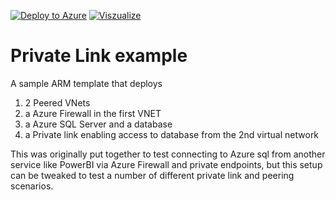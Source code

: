 [![Deploy to Azure](http://azuredeploy.net/deploybutton.png)](https://portal.azure.com/#create/Microsoft.Template/uri/https%3A%2F%2Fraw.githubusercontent.com%2Ftimleyden%2Fprivatelinkdemo%2Fmaster%2Fdeploy.json)
[![Viszualize](http://armviz.io/visualizebutton.png)](http://armviz.io/#/?load=https%3A%2F%2Fraw.githubusercontent.com%2Ftimleyden%2Fprivatelinkdemo%2fmaster%2Fdeploy.json) 
# Private Link example
A sample ARM template that deploys
1. 2 Peered VNets
2. a Azure Firewall in the first VNET
3. a Azure SQL Server and a database
4. a Private link enabling access to database from the 2nd virtual network

This was originally put together to test connecting to Azure sql from another service like PowerBI via Azure Firewall and private endpoints, but this setup can be tweaked to test a number of different private link and peering scenarios.